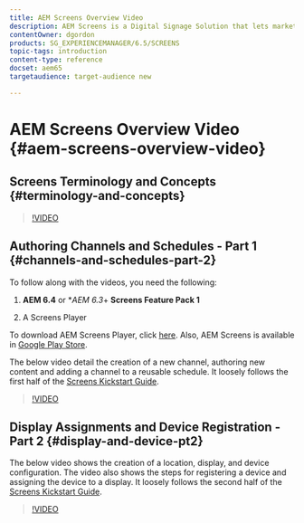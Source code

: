 ```yaml
---
title: AEM Screens Overview Video
description: AEM Screens is a Digital Signage Solution that lets marketers publish dynamic and interactive digital experiences to different types of screens.
contentOwner: dgordon
products: SG_EXPERIENCEMANAGER/6.5/SCREENS
topic-tags: introduction
content-type: reference
docset: aem65
targetaudience: target-audience new

---
```


# AEM Screens Overview Video {#aem-screens-overview-video}

## Screens Terminology and Concepts {#terminology-and-concepts}

>[!VIDEO](https://video.tv.adobe.com/v/21353?quality=9)


## Authoring Channels and Schedules - Part 1 {#channels-and-schedules-part-2}

To follow along with the videos, you need the following:

1. **AEM 6.4** or **AEM 6.3*+ **Screens Feature Pack 1**

1. A Screens Player

To download AEM Screens Player, click [here](https://download.macromedia.com/screens/). Also, AEM Screens is available in [Google Play Store](https://play.google.com/store/apps/details?id=com.adobe.aem.screens.player&hl=en). <!-- LINK IS 404 WITH NO SUITABLE REPLACEMENT See [Installing and Configuring Screens](https://helpx.adobe.com/experience-manager/6-4/help/sites-deploying/configuring-screens-introduction.html) for more details. -->

The below video detail the creation of a new channel, authoring new content and adding a channel to a reusable schedule. It loosely follows the first half of the [Screens Kickstart Guide](kickstart-for-aem-screens.md).

>[!VIDEO](https://video.tv.adobe.com/v/21387?quality=9)

## Display Assignments and Device Registration - Part 2 {#display-and-device-pt2}

The below video shows the creation of a location, display, and device configuration. The video also shows the steps for registering a device and assigning the device to a display. It loosely follows the second half of the [Screens Kickstart Guide](kickstart-for-aem-screens.md).

>[!VIDEO](https://video.tv.adobe.com/v/21411?quality=9)

